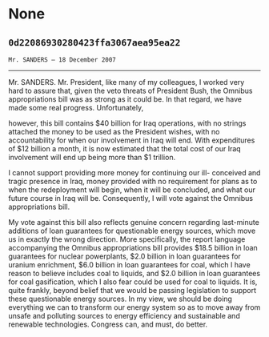 # None
## `0d22086930280423ffa3067aea95ea22`
`Mr. SANDERS — 18 December 2007`

---


Mr. SANDERS. Mr. President, like many of my colleagues, I worked very 
hard to assure that, given the veto threats of President Bush, the 
Omnibus appropriations bill was as strong as it could be. In that 
regard, we have made some real progress. Unfortunately,


however, this bill contains $40 billion for Iraq operations, with no 
strings attached the money to be used as the President wishes, with no 
accountability for when our involvement in Iraq will end. With 
expenditures of $12 billion a month, it is now estimated that the total 
cost of our Iraq involvement will end up being more than $1 trillion.

I cannot support providing more money for continuing our ill-
conceived and tragic presence in Iraq, money provided with no 
requirement for plans as to when the redeployment will begin, when it 
will be concluded, and what our future course in Iraq will be. 
Consequently, I will vote against the Omnibus appropriations bill.

My vote against this bill also reflects genuine concern regarding 
last-minute additions of loan guarantees for questionable energy 
sources, which move us in exactly the wrong direction. More 
specifically, the report language accompanying the Omnibus 
appropriations bill provides $18.5 billion in loan guarantees for 
nuclear powerplants, $2.0 billion in loan guarantees for uranium 
enrichment, $6.0 billion in loan guarantees for coal, which I have 
reason to believe includes coal to liquids, and $2.0 billion in loan 
guarantees for coal gasification, which I also fear could be used for 
coal to liquids. It is, quite frankly, beyond belief that we would be 
passing legislation to support these questionable energy sources. In my 
view, we should be doing everything we can to transform our energy 
system so as to move away from unsafe and polluting sources to energy 
efficiency and sustainable and renewable technologies. Congress can, 
and must, do better.